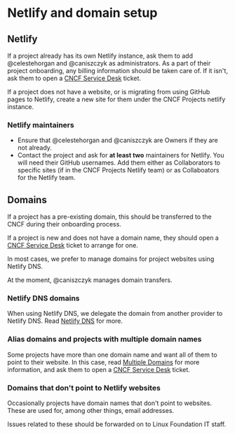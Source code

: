 # Netlify and domain setup 

## Netlify

If a project already has its own Netlify instance, ask them to add @celestehorgan and @caniszczyk as administrators. As a part of their project onboarding, any billing information should be taken care of. If it isn't, ask them to open a [CNCF Service Desk](https://github.com/cncf/servicedesk) ticket. 

If a project does not have a website, or is migrating from using GitHub pages to Netlify, create a new site for them under the CNCF Projects netlify instance. 

### Netlify maintainers

- Ensure that @celestehorgan and @caniszczyk are Owners if they are not already.
- Contact the project and ask for **at least two** maintainers for Netlify. You will need their GitHub usernames. Add them either as Collaborators to specific sites (if in the CNCF Projects Netlify team) or as Collaboators for the Netlify team. 

## Domains 

If a project has a pre-existing domain, this should be transferred to the CNCF during their onboarding process. 

If a project is new and does not have a domain name, they should open a [CNCF Service Desk](https://github.com/cncf/servicedesk) ticket to arrange for one. 

In most cases, we prefer to manage domains for project websites using Netlify DNS.

At the moment, @caniszczyk manages domain transfers.

### Netlify DNS domains

When using Netlify DNS, we delegate the domain from another provider to Netlify DNS. Read [Netlify DNS](https://docs.netlify.com/domains-https/netlify-dns/) for more.

### Alias domains and projects with multiple domain names

Some projects have more than one domain name and want all of them to point to their website. In this case, read [Multiple Domains](https://docs.netlify.com/domains-https/custom-domains/multiple-domains/) for more information, and ask them to open a [CNCF Service Desk](https://github.com/cncf/servicedesk) ticket.

### Domains that don't point to Netlify websites

Occasionally projects have domain names that don't point to websites. These are used for, among other things, email addresses. 

Issues related to these should be forwarded on to Linux Foundation IT staff.